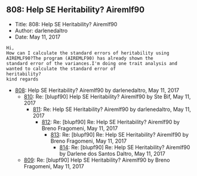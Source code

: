 ## 808: Help SE Heritability? Airemlf90

- Title: 808: Help SE Heritability? Airemlf90
- Author: darlenedaltro
- Date: May 11, 2017
```
Hi, 
How can I calculate the standard errors of heritability using AIREMLF90?The program (AIREMLF90) has already shown the
standard error of the variances.I'm doing one trait analysis and wanted to calculate the standard error of
heritability?
kind regards
```

- [808](0808.md): Help SE Heritability? Airemlf90 by darlenedaltro, May 11, 2017
    - [810](0810.md): Re: [blupf90] Help SE Heritability? Airemlf90 by Ste Bif, May 11, 2017
        - [811](0811.md): Re: Help SE Heritability? Airemlf90 by darlenedaltro, May 11, 2017
            - [812](0812.md): Re: [blupf90] Re: Help SE Heritability? Airemlf90 by Breno Fragomeni, May 11, 2017
                - [813](0813.md): Re: [blupf90] Re: Help SE Heritability? Airemlf90 by Breno Fragomeni, May 11, 2017
                    - [814](0814.md): Re: [blupf90] Re: Help SE Heritability? Airemlf90 by Darlene dos Santos Daltro, May 11, 2017
    - [809](0809.md): Re: [blupf90] Help SE Heritability? Airemlf90 by Breno Fragomeni, May 11, 2017
